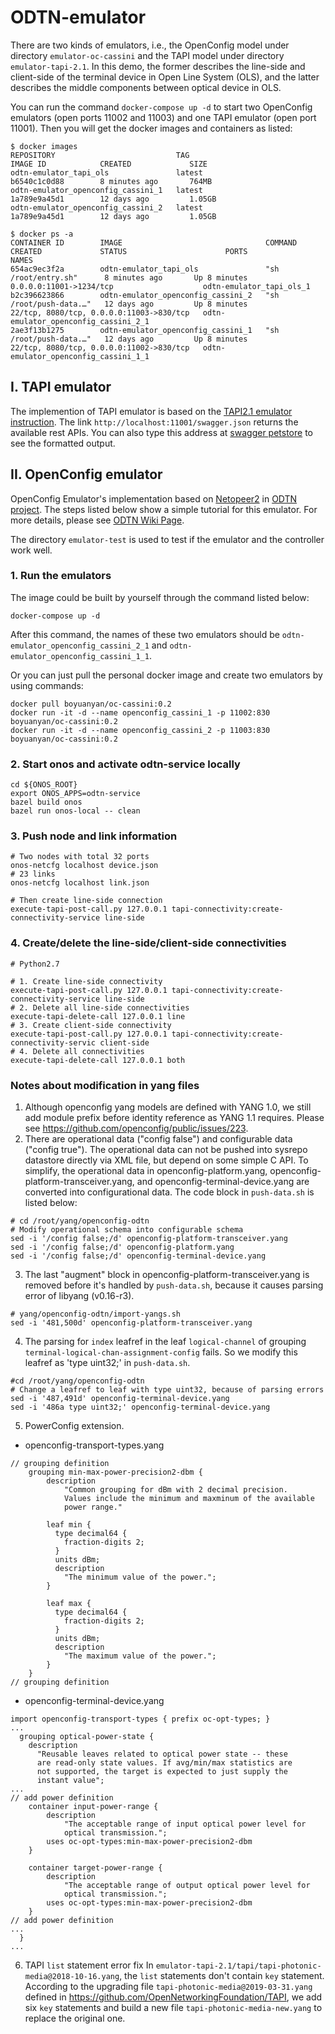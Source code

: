 # ODTN-emulator
There are two kinds of emulators, i.e., the OpenConfig model under directory `emulator-oc-cassini` and the TAPI model under directory `emulator-tapi-2.1`. In this demo, the former describes the line-side and client-side of the terminal device in Open Line System (OLS), and the latter describes the middle components between optical device in OLS.

You can run the command `docker-compose up -d` to start two OpenConfig emulators (open ports 11002 and 11003) and one TAPI emulator (open port 11001). Then you will get the docker images and containers as listed:
```
$ docker images
REPOSITORY                           TAG                                IMAGE ID            CREATED             SIZE
odtn-emulator_tapi_ols               latest                             b6540c1c0d88        8 minutes ago       764MB
odtn-emulator_openconfig_cassini_1   latest                             1a789e9a45d1        12 days ago         1.05GB
odtn-emulator_openconfig_cassini_2   latest                             1a789e9a45d1        12 days ago         1.05GB

$ docker ps -a
CONTAINER ID        IMAGE                                COMMAND                  CREATED             STATUS                      PORTS                                      NAMES
654ac9ec3f2a        odtn-emulator_tapi_ols               "sh /root/entry.sh"      8 minutes ago       Up 8 minutes                0.0.0.0:11001->1234/tcp                    odtn-emulator_tapi_ols_1
b2c396623866        odtn-emulator_openconfig_cassini_2   "sh /root/push-data.…"   12 days ago         Up 8 minutes                22/tcp, 8080/tcp, 0.0.0.0:11003->830/tcp   odtn-emulator_openconfig_cassini_2_1
2ae3f13b1275        odtn-emulator_openconfig_cassini_1   "sh /root/push-data.…"   12 days ago         Up 8 minutes                22/tcp, 8080/tcp, 0.0.0.0:11002->830/tcp   odtn-emulator_openconfig_cassini_1_1
```

## I. TAPI emulator
The implemention of TAPI emulator is based on the [TAPI2.1 emulator instruction](https://docs.google.com/document/d/1YvtFbmir9jxbDp1hJHtYr9tPtDz6_tsxx9xkmG689Ik/edit). The link `http://localhost:11001/swagger.json` returns the available rest APIs.
You can also type this address at [swagger petstore](https://petstore.swagger.io/) to see the formatted output.

## II. OpenConfig emulator

OpenConfig Emulator's implementation based on [Netopeer2](https://github.com/CESNET/Netopeer2) in [ODTN project](https://www.opennetworking.org/odtn/). The steps listed below show a simple tutorial for this emulator. For more details, please see [ODTN Wiki Page](https://wiki.onosproject.org/display/ODTN/ODTN).

The directory `emulator-test` is used to test if the emulator and the controller work well.

### 1. Run the emulators

The image could be built by yourself through the command listed below:

```shell
docker-compose up -d
```
After this command, the names of these two emulators should be `odtn-emulator_openconfig_cassini_2_1` and `odtn-emulator_openconfig_cassini_1_1`.

Or you can just pull the personal docker image and create two emulators by using commands:

```shell
docker pull boyuanyan/oc-cassini:0.2
docker run -it -d --name openconfig_cassini_1 -p 11002:830 boyuanyan/oc-cassini:0.2
docker run -it -d --name openconfig_cassini_2 -p 11003:830 boyuanyan/oc-cassini:0.2
```

### 2. Start onos and activate odtn-service locally

```shell
cd ${ONOS_ROOT}
export ONOS_APPS=odtn-service
bazel build onos
bazel run onos-local -- clean
```

### 3. Push node and link information

```shell
# Two nodes with total 32 ports
onos-netcfg localhost device.json
# 23 links
onos-netcfg localhost link.json

# Then create line-side connection
execute-tapi-post-call.py 127.0.0.1 tapi-connectivity:create-connectivity-service line-side
```

### 4. Create/delete the line-side/client-side connectivities

```shell
# Python2.7

# 1. Create line-side connectivity
execute-tapi-post-call.py 127.0.0.1 tapi-connectivity:create-connectivity-service line-side
# 2. Delete all line-side connectivities
execute-tapi-delete-call 127.0.0.1 line
# 3. Create client-side connectivity
execute-tapi-post-call.py 127.0.0.1 tapi-connectivity:create-connectivity-servic client-side
# 4. Delete all connectivities
execute-tapi-delete-call 127.0.0.1 both
```

### Notes about modification in yang files
1. Although openconfig yang models are defined with YANG 1.0, we still add module prefix before identity reference as YANG 1.1 requires. Please see https://github.com/openconfig/public/issues/223.
2. There are operational data ("config false") and configurable data ("config true"). The operational data can not be pushed into sysrepo datastore directly via XML file, but depend on some simple C API. To simplify, the operational data in openconfig-platform.yang, openconfig-platform-transceiver.yang, and openconfig-terminal-device.yang are converted into configurational data. The code block in `push-data.sh` is listed below:

```shell
# cd /root/yang/openconfig-odtn
# Modify operational schema into configurable schema
sed -i '/config false;/d' openconfig-platform-transceiver.yang
sed -i '/config false;/d' openconfig-platform.yang
sed -i '/config false;/d' openconfig-terminal-device.yang
```
3. The last "augment" block in openconfig-platform-transceiver.yang is removed before it's handled by `push-data.sh`, because it causes parsing error of libyang (v0.16-r3).

```shell
# yang/openconfig-odtn/import-yangs.sh
sed -i '481,500d' openconfig-platform-transceiver.yang
```
4. The parsing for `index` leafref in the leaf `logical-channel` of grouping `terminal-logical-chan-assignment-config` fails. So we modify this leafref as 'type uint32;' in `push-data.sh`.
```shell
#cd /root/yang/openconfig-odtn
# Change a leafref to leaf with type uint32, because of parsing errors
sed -i '487,491d' openconfig-terminal-device.yang
sed -i '486a type uint32;' openconfig-terminal-device.yang
```
5. PowerConfig extension.

* openconfig-transport-types.yang
```yang
// grouping definition
    grouping min-max-power-precision2-dbm {
        description 
            "Common grouping for dBm with 2 decimal precision. 
            Values include the minimum and maxminum of the available 
            power range."

        leaf min {
          type decimal64 {
            fraction-digits 2;
          }
          units dBm;
          description
            "The minimum value of the power.";
        }

        leaf max {
          type decimal64 {
            fraction-digits 2;
          }
          units dBm;
          description
            "The maximum value of the power.";
        }
    }
// grouping definition
```
* openconfig-terminal-device.yang
```yang
import openconfig-transport-types { prefix oc-opt-types; }
...
  grouping optical-power-state {
    description
      "Reusable leaves related to optical power state -- these
      are read-only state values. If avg/min/max statistics are
      not supported, the target is expected to just supply the
      instant value";
...
// add power definition
    container input-power-range {
        description 
            "The acceptable range of input optical power level for
            optical transmission.";
        uses oc-opt-types:min-max-power-precision2-dbm
    }

    container target-power-range {
        description 
            "The acceptable range of output optical power level for
            optical transmission.";
        uses oc-opt-types:min-max-power-precision2-dbm
    }
// add power definition
...
  }
...
```

6. TAPI `list` statement error fix
In `emulator-tapi-2.1/tapi/tapi-photonic-media@2018-10-16.yang`, the `list` statements don't contain `key` statement. According to the upgrading 
file `tapi-photonic-media@2019-03-31.yang` defined in https://github.com/OpenNetworkingFoundation/TAPI, we add six `key` statements and build a 
new file `tapi-photonic-media-new.yang` to replace the original one.
